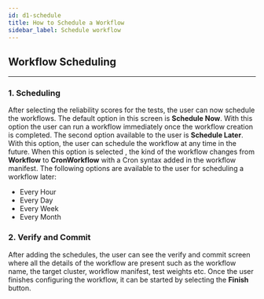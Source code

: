 ```yaml
---
id: d1-schedule
title: How to Schedule a Workflow
sidebar_label: Schedule workflow
---
```


## Workflow Scheduling

---

### 1. Scheduling

After selecting the reliability scores for the tests, the user can now schedule the workflows. The default option in this screen is **Schedule Now**. With this option the user can run a workflow immediately once the workflow creation is completed. The second option available to the user is **Schedule Later**. With this option, the user can schedule the workflow at any time in the future. When this option is selected , the kind of the workflow changes from **Workflow** to **CronWorkflow** with a Cron syntax added in the workflow manifest. The following options are available to the user for scheduling a workflow later:

- Every Hour
- Every Day
- Every Week
- Every Month

### 2. Verify and Commit

After adding the schedules, the user can see the verify and commit screen where all the details of the workflow are present such as the workflow name, the target cluster, workflow manifest, test weights etc. Once the user finishes configuring the workflow, it can be started by selecting the **Finish** button.
